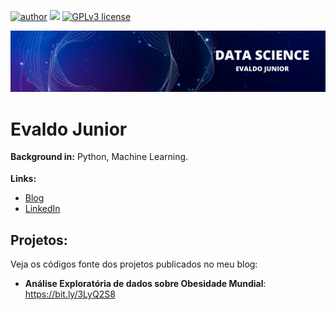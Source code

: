 
[![author](https://img.shields.io/badge/author-evaldojunior-red.svg)](https://www.linkedin.com/in/evaldo-junior-89094244/) [![](https://img.shields.io/badge/python-3.7+-blue.svg)](https://www.python.org/downloads/release/python-365/) [![GPLv3 license](https://img.shields.io/badge/License-GPLv3-blue.svg)](http://perso.crans.org/besson/LICENSE.html)

<p align="center">
  <img src="banner.png" >
</p>

# Evaldo Junior
<sub></sub>
**Background in:** Python, Machine Learning.

**Links:**
* [Blog](https://evaldoj.com)
* [LinkedIn](https://www.linkedin.com/in/evaldo-junior-89094244/)



## Projetos:
Veja os códigos fonte dos projetos publicados no meu blog:

* **Análise Exploratória de dados sobre Obesidade Mundial**: https://bit.ly/3LyQ2S8

